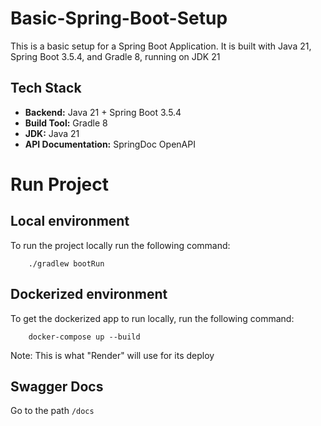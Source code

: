 # Basic-Spring-Boot-Setup
This is a basic setup for a Spring Boot Application.
It is built with Java 21, Spring Boot 3.5.4, and Gradle 8, running on JDK 21

## Tech Stack
- **Backend:** Java 21 + Spring Boot 3.5.4
- **Build Tool:** Gradle 8
- **JDK:** Java 21
- **API Documentation:** SpringDoc OpenAPI

# Run Project

## Local environment
To run the project locally run the following command:
```
    ./gradlew bootRun
```

## Dockerized environment
To get the dockerized app to run locally, run the following command:
```
    docker-compose up --build
```

Note: This is what "Render" will use for its deploy

## Swagger Docs
Go to the path ```/docs```
